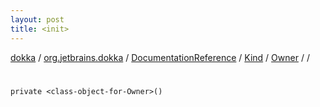 ```yaml
---
layout: post
title: <init>
---
```

[dokka](../../../../../index.md) / [org.jetbrains.dokka](../../../../index.md) / [DocumentationReference](../../../index.md) / [Kind](../../index.md) / [Owner](../index.md) / [<class-object-for-Owner>](index.md) / [<init>](_init_.md)

# <init>

```
private <class-object-for-Owner>()
```
